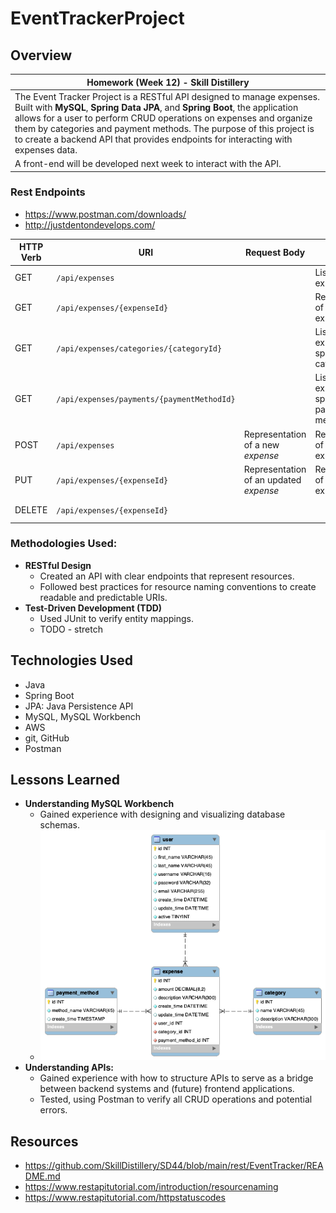 # **EventTrackerProject**

## **Overview**

| **Homework (Week 12) - Skill Distillery** |
|-------------------------------------------|
| The Event Tracker Project is a RESTful API designed to manage expenses. Built with **MySQL**, **Spring Data JPA**, and **Spring Boot**, the application allows for a user to perform CRUD operations on expenses and organize them by categories and payment methods. The purpose of this project is to create a backend API that provides endpoints for interacting with expenses data. |
| A front-end will be developed next week to interact with the API. |

### **Rest Endpoints**
- https://www.postman.com/downloads/
- http://justdentondevelops.com/

| HTTP Verb | URI                                         | Request Body                             | Response Body                                  | Response Codes  |
|-----------|---------------------------------------------|------------------------------------------|------------------------------------------------|-----------------|
| GET       | `/api/expenses`                             |                                          | List of all expenses                           | 200             |
| GET       | `/api/expenses/{expenseId}`                 |                                          | Representation of a specific expense           | 200, 404        |
| GET       | `/api/expenses/categories/{categoryId}`     |                                          | List of expenses for a specific category       | 200, 404        |
| GET       | `/api/expenses/payments/{paymentMethodId}`  |                                          | List of expenses for a specific payment method | 200, 404        |
| POST      | `/api/expenses`                             | Representation of a new _expense_        | Representation of the created expense          | 201, 400        |
| PUT       | `/api/expenses/{expenseId}`                 | Representation of an updated _expense_   | Representation of the updated expense          | 200, 404, 400   |
| DELETE    | `/api/expenses/{expenseId}`                 |                                          |                                                | 204, 404, 400   |

### **Methodologies Used:**
- **RESTful Design**
  - Created an API with clear endpoints that represent resources.
  - Followed best practices for resource naming conventions to create readable and predictable URIs.
- **Test-Driven Development (TDD)**
  - Used JUnit to verify entity mappings.
  - TODO - stretch

## **Technologies Used**
- Java
- Spring Boot
- JPA: Java Persistence API
- MySQL, MySQL Workbench
- AWS
- git, GitHub
- Postman
 
## **Lessons Learned** 
- **Understanding MySQL Workbench**
  - Gained experience with designing and visualizing database schemas.
  - ![Database Schema](./images/event_tracker_schema.png) 
- **Understanding APIs:** 
  - Gained experience with how to structure APIs to serve as a bridge between backend systems and (future) frontend applications.
  - Tested, using Postman to verify all CRUD operations and potential errors.

## **Resources**
- https://github.com/SkillDistillery/SD44/blob/main/rest/EventTracker/README.md
- https://www.restapitutorial.com/introduction/resourcenaming
- https://www.restapitutorial.com/httpstatuscodes

